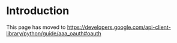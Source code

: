 # Introduction #

This page has moved to https://developers.google.com/api-client-library/python/guide/aaa_oauth#oauth